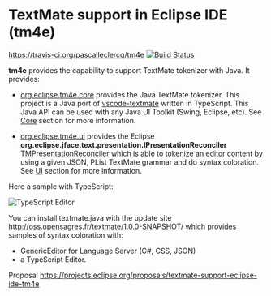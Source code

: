 # TextMate support in Eclipse IDE (tm4e)
https://travis-ci.org/pascalleclercq/tm4e
[![Build Status](https://travis-ci.org/pascalleclercq/tm4e.png)](https://travis-ci.org/pascalleclercq/tm4e)

**tm4e** provides the capability to support TextMate tokenizer with Java. It provides:

 * [org.eclipse.tm4e.core](https://github.com/angelozerr/textmate.java/tree/master/org.eclipse.tm4e.core) provides the Java TextMate tokenizer. This project is a Java port of [vscode-textmate](https://github.com/Microsoft/vscode-textmate) written in TypeScript. This Java API can be used with any Java UI Toolkit (Swing, Eclipse, etc). See [Core](https://github.com/angelozerr/textmate.java/wiki/Core) section for more information.

 * [org.eclipse.tm4e.ui](https://github.com/angelozerr/textmate.java/tree/master/org.eclipse.tm4e.ui) provides the Eclipse **org.eclipse.jface.text.presentation.IPresentationReconciler** [TMPresentationReconciler](https://github.com/angelozerr/textmate.java/blob/master/org.eclipse.tm4e.ui/src/main/java/org/eclipse/tm4e/ui/text/TMPresentationReconciler.java) which is able to tokenize an editor content by using a given JSON, PList TextMate grammar and do syntax coloration. See [UI](https://github.com/angelozerr/textmate.java/wiki/UI) section for more information.

Here a sample with TypeScript:

![TypeScript Editor](https://github.com/angelozerr/textmate.java/wiki/images/TypeScriptEditor.png)

You can install textmate.java with the update site http://oss.opensagres.fr/textmate/1.0.0-SNAPSHOT/
which provides samples of syntax coloration with:

 * GenericEditor for Language Server (C#, CSS, JSON)
 * a TypeScript Editor.
 
Proposal https://projects.eclipse.org/proposals/textmate-support-eclipse-ide-tm4e